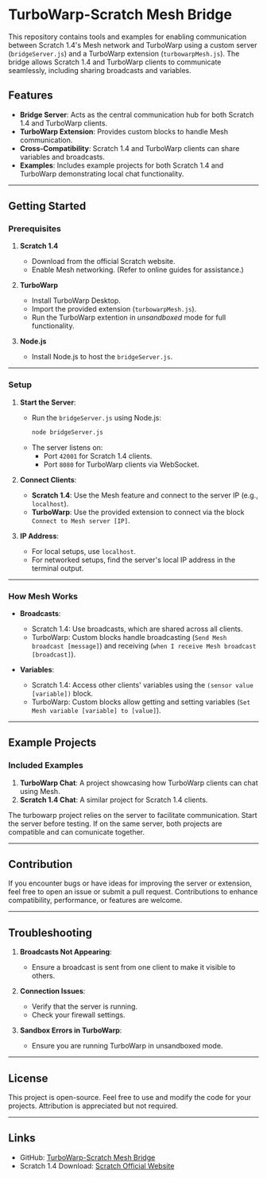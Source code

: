 # TurboWarp-Scratch Mesh Bridge

This repository contains tools and examples for enabling communication between Scratch 1.4's Mesh network and TurboWarp using a custom server (`bridgeServer.js`) and a TurboWarp extension (`turbowarpMesh.js`). The bridge allows Scratch 1.4 and TurboWarp clients to communicate seamlessly, including sharing broadcasts and variables.

## Features

- **Bridge Server**: Acts as the central communication hub for both Scratch 1.4 and TurboWarp clients.
- **TurboWarp Extension**: Provides custom blocks to handle Mesh communication.
- **Cross-Compatibility**: Scratch 1.4 and TurboWarp clients can share variables and broadcasts.
- **Examples**: Includes example projects for both Scratch 1.4 and TurboWarp demonstrating local chat functionality.

---

## Getting Started

### Prerequisites

1. **Scratch 1.4**
   - Download from the official Scratch website.
   - Enable Mesh networking. (Refer to online guides for assistance.)

2. **TurboWarp**
   - Install TurboWarp Desktop.
   - Import the provided extension (`turbowarpMesh.js`).
   - Run the TurboWarp extention in *unsandboxed* mode for full functionality.

3. **Node.js**
   - Install Node.js to host the `bridgeServer.js`.

---

### Setup

1. **Start the Server**:
   - Run the `bridgeServer.js` using Node.js:
     ```bash
     node bridgeServer.js
     ```
   - The server listens on:
     - Port `42001` for Scratch 1.4 clients.
     - Port `8080` for TurboWarp clients via WebSocket.

2. **Connect Clients**:
   - **Scratch 1.4**: Use the Mesh feature and connect to the server IP (e.g., `localhost`).
   - **TurboWarp**: Use the provided extension to connect via the block `Connect to Mesh server [IP]`.

3. **IP Address**:
   - For local setups, use `localhost`.
   - For networked setups, find the server's local IP address in the terminal output.

---

### How Mesh Works

- **Broadcasts**:
  - Scratch 1.4: Use broadcasts, which are shared across all clients.
  - TurboWarp: Custom blocks handle broadcasting (`Send Mesh broadcast [message]`) and receiving (`when I receive Mesh broadcast [broadcast]`).

- **Variables**:
  - Scratch 1.4: Access other clients' variables using the `(sensor value [variable])` block.
  - TurboWarp: Custom blocks allow getting and setting variables (`Set Mesh variable [variable] to [value]`).

---

## Example Projects

### Included Examples
1. **TurboWarp Chat**: A project showcasing how TurboWarp clients can chat using Mesh.
2. **Scratch 1.4 Chat**: A similar project for Scratch 1.4 clients.

The turbowarp project relies on the server to facilitate communication. Start the server before testing. If on the same server, both projects are compatible and can comunicate together.

---

## Contribution

If you encounter bugs or have ideas for improving the server or extension, feel free to open an issue or submit a pull request. Contributions to enhance compatibility, performance, or features are welcome.

---

## Troubleshooting

1. **Broadcasts Not Appearing**:
   - Ensure a broadcast is sent from one client to make it visible to others.

2. **Connection Issues**:
   - Verify that the server is running.
   - Check your firewall settings.

3. **Sandbox Errors in TurboWarp**:
   - Ensure you are running TurboWarp in unsandboxed mode.

---

## License

This project is open-source. Feel free to use and modify the code for your projects. Attribution is appreciated but not required.

---

## Links

- GitHub: [TurboWarp-Scratch Mesh Bridge](https://github.com/ZeWeshman/turbowarp-mesh)
- Scratch 1.4 Download: [Scratch Official Website](https://scratch.mit.edu/download/scratch1_4)
